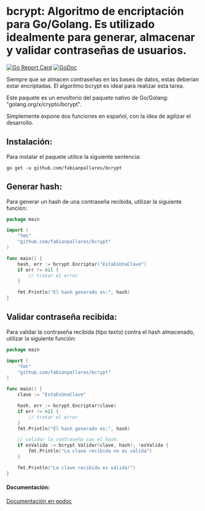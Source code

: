 # bcrypt: Algoritmo de encriptación para Go/Golang. Es utilizado idealmente para generar, almacenar y validar contraseñas de usuarios. 

[![Go Report Card](https://goreportcard.com/badge/github.com/fabianpallares/bcrypt)](https://goreportcard.com/report/github.com/fabianpallares/bcrypt) [![GoDoc](https://godoc.org/github.com/fabianpallares/bcrypt?status.svg)](https://godoc.org/github.com/fabianpallares/bcrypt)

Siempre que se almacen contraseñas en las bases de datos, estas deberían estar encriptadas.
El algoritmo bcrypt es ideal para realizar esta tarea.

Este paquete es un envoltorio del paquete nativo de Go/Golang: "golang.org/x/crypto/bcrypt".

Simplemente expone dos funciones en español, con la idea de agilizar el desarrollo.

## Instalación:
Para instalar el paquete utilice la siguiente sentencia:
```
go get -u github.com/fabianpallares/bcrypt
```

## Generar hash:
Para generar un hash de una contraseña recibida, utilizar la siguiente función:

```GO
package main

import (
    "fmt"
    "github.com/fabianpallares/bcrypt"
)

func main() {
    hash, err := bcrypt.Encriptar("EstaEsUnaClave")
    if err != nil {
        // tratar el error
    }

    fmt.Println("El hash generado es:", hash)
}
```

## Validar contraseña recibida:
Para validar la contraseña recibida (tipo texto) contra el hash almacenado, utilizar la siguiente función:

```GO
package main

import (
    "fmt"
    "github.com/fabianpallares/bcrypt"
)

func main() {
    clave := "EstaEsUnaClave"

    hash, err := bcrypt.Encriptar(clave)
    if err != nil {
        // tratar el error
    }
    fmt.Println("El hash generado es:", hash)

    // validar la contraseña con el hash:
    if esValida := bcrypt.Validar(clave, hash); !esValida {
        fmt.Println("La clave recibida no es válida")
    }

    fmt.Println("La clave recibida es válida!")
}
```
#### Documentación:
[Documentación en godoc](https://godoc.org/github.com/fabianpallares/bcrypt)